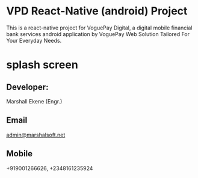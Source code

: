 # VPD React-Native (android) Project
This is a react-native project for VoguePay Digital, a digital mobile financial bank services android application by VoguePay Web Solution Tailored For Your Everyday Needs.
# splash screen

## Developer:
Marshall Ekene (Engr.)
## Email
admin@marshalsoft.net
## Mobile 
+919001266626, +2348161235924
